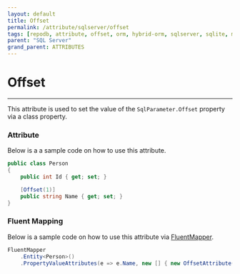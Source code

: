 ```yaml
---
layout: default
title: Offset
permalink: /attribute/sqlserver/offset
tags: [repodb, attribute, offset, orm, hybrid-orm, sqlserver, sqlite, mysql, postgresql]
parent: "SQL Server"
grand_parent: ATTRIBUTES
---
```


# Offset

---

This attribute is used to set the value of the `SqlParameter.Offset` property via a class property.

### Attribute

Below is a a sample code on how to use this attribute.

```csharp
public class Person
{
    public int Id { get; set; }

    [Offset(1)]
    public string Name { get; set; }
}
```

### Fluent Mapping

Below is a sample code on how to use this attribute via [FluentMapper](/mapper/fluentmapper).

```csharp
FluentMapper
    .Entity<Person>()
    .PropertyValueAttributes(e => e.Name, new [] { new OffsetAttribute(1) })
```